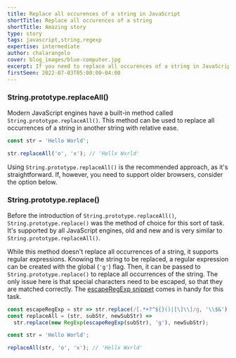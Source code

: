 ```yaml
---
title: Replace all occurences of a string in JavaScript
shortTitle: Replace all occurences of a string
shortTitle: Amazing story
type: story
tags: javascript,string,regexp
expertise: intermediate
author: chalarangelo
cover: blog_images/blue-computer.jpg
excerpt: If you need to replace all occurences of a string in JavaScript, you have a couple of options.
firstSeen: 2022-07-03T05:00:00-04:00
---
```


### String.prototype.replaceAll()

Modern JavaScript engines have a built-in method called `String.prototype.replaceAll()`. This method can be used to replace all occurrences of a string in another string with relative ease.

```js
const str = 'Hello World';

str.replaceAll('o', 'x'); // 'Hellx Wxrld'
```

Using `String.prototype.replaceAll()` is the recommended approach, as it's straightforward. If, however, you need to support older browsers, consider the option below.

### String.prototype.replace()

Before the introduction of `String.prototype.replaceAll()`, `String.prototype.replace()` was the method of choice for this sort of task. It's supported by all JavaScript engines, old and new and is very similar to `String.prototype.replaceAll()`.

While this method doesn't replace all occurrences of a string, it supports regular expressions. Knowing the string to be replaced, a regular expression can be created with the global (`'g'`) flag. Then, it can be passed to `String.prototype.replace()` to replace all occurrences of the string. The only issue here is that special characters need to be escaped, so that they are matched correctly. The [escapeRegExp snippet](/js/s/escape-reg-exp) comes in handy for this task.

```js
const escapeRegExp = str => str.replace(/[.*+?^${}()|[\]\\]/g, '\\$&');
const replaceAll = (str, subStr, newSubStr) =>
  str.replace(new RegExp(escapeRegExp(subStr), 'g'), newSubStr);

const str = 'Hello World';

replaceAll(str, 'o', 'x'); // 'Hellx Wxrld'
```
